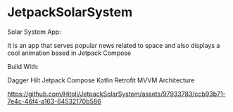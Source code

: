# JetpackSolarSystem

Solar System App:

It is an app that serves popular news related to space and also displays a cool animation based in Jetpack Compose

Build With:

Dagger Hilt
Jetpack Compose
Kotlin
Retrofit
MVVM Architecture


https://github.com/Hitoli/JetpackSolarSystem/assets/97933783/ccb93b71-7e4c-46f4-a163-64532170b586

